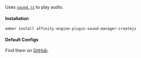 Uses [`sound.js`](http://www.createjs.com/soundjs) to play audio.

#### Installation

`ember install affinity-engine-plugin-sound-manager-createjs`

#### Default Configs

Find them on [GitHub](https://github.com/affinity-engine/affinity-engine-plugin-sound-manager-createjs/blob/master/addon/affinity-engine/configs/sound-manager-createjs.js).

